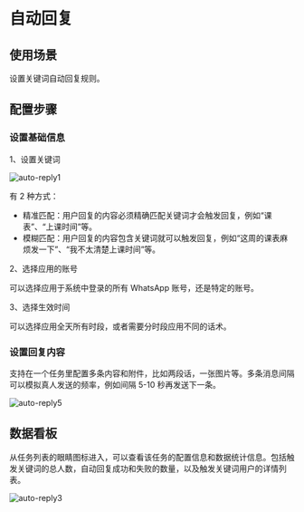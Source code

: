 # 自动回复

## 使用场景

设置关键词自动回复规则。

## 配置步骤

### 设置基础信息

1、设置关键词

![auto-reply1](/images/auto-reply1.png)

有 2 种方式：

- 精准匹配：用户回复的内容必须精确匹配关键词才会触发回复，例如“课表”、“上课时间”等。
- 模糊匹配：用户回复的内容包含关键词就可以触发回复，例如“这周的课表麻烦发一下”、“我不太清楚上课时间”等。

2、选择应用的账号

可以选择应用于系统中登录的所有 WhatsApp 账号，还是特定的账号。

3、选择生效时间

可以选择应用全天所有时段，或者需要分时段应用不同的话术。

### 设置回复内容

支持在一个任务里配置多条内容和附件，比如两段话，一张图片等。多条消息间隔可以模拟真人发送的频率，例如间隔 5-10 秒再发送下一条。

![auto-reply5](/images/auto-reply5.png)

## 数据看板

从任务列表的眼睛图标进入，可以查看该任务的配置信息和数据统计信息。包括触发关键词的总人数，自动回复成功和失败的数量，以及触发关键词用户的详情列表。

![auto-reply3](/images/auto-reply3.png)